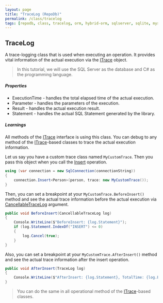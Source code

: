 ```yaml
---
layout: page
title: "TraceLog (RepoDb)"
permalink: /class/tracelog
tags: [repodb, class, tracelog, orm, hybrid-orm, sqlserver, sqlite, mysql, postgresql]
---
```


## TraceLog

A trace-logging class that is used when executing an operation. It provides vital information of the actual execution via the [ITrace](/interface/itrace) object.

> In this tutorial, we will use the SQL Server as the database and C# as the programming language.

##### Properties

- ExecutionTime - handles the total elapsed time of the actual execution.
- Parameter - handles the parameters of the execution.
- Result - handles the actual execution result.
- Statement - handles the actual SQL Statement generated by the library.

##### Learnings

All methods of the [ITrace](/interface/itrace) interface is using this class. You can debug to any method of the [ITrace](/interface/itrace)-based classes to trace the actual execution information.

Let us say you have a custom trace class named `MyCustomTrace`. Then you pass this object when you call the [Insert](/operation/insert) operation.

```csharp
using (var connection = new SqlConnection(connectionString))
{
    connection.Insert<Person>(person, trace: new MyCustomTrace());
}
```

Then, you can set a breakpoint at your `MyCustomTrace.BeforeInsert()` method and see the actual trace information before the actual execution via [CancellableTraceLog](/class/cancellabletracelog) argument.

```csharp
public void BeforeInsert(CancellableTraceLog log)
{
    Console.WriteLine($"BeforeInsert: {log.Statement}");
    if (log.Statement.IndexOf("INSERT") <= 0)
    {
        log.Cancel(true);
    }
}
```

Also, you can set a breakpoint at your `MyCustomTrace.AfterInsert()` method and see the actual trace information after the insert operation.

```csharp
public void AfterInsert(TraceLog log)
{
    Console.WriteLine($"AfterInsert: {log.Statement}, TotalTime: {log.ExecutionTime.TotalSeconds} second(s)");
}
```

> You can do the same in all operational method of the [ITrace](/interface/itrace)-based classes.